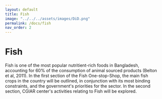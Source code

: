 ```yaml
---
layout: default
title: Fish
image: "../../../assets/images/DiD.png"
permalink: /docs/fish
nav_order: 2
---
```


# Fish

Fish is one of the most popular nutritient-rich foods in Bangladesh, accounting for 60% of the consumption of animal sourced products (Belton et al, 2011). 
In the first section of the Fish One-stop-Shop, the main fish crops in the country will be outlined, in conjunction with its most binding constraints, and the government's priorities for the sector. In the second section, CGIAR center's activities relating to Fish will be explored.
